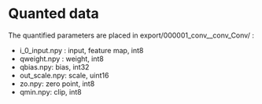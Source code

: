 # Quanted data

The quantified parameters are placed in export/000001_conv__conv_Conv/ :

- i_0_input.npy : input, feature map, int8
- qweight.npy : weight, int8
- qbias.npy: bias, int32
- out_scale.npy: scale, uint16
- zo.npy: zero point, int8
- qmin.npy: clip, int8

